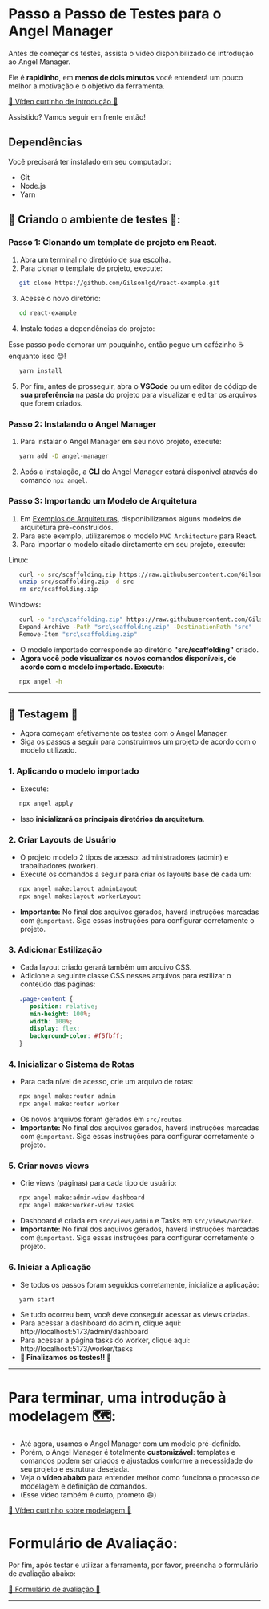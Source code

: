 # Passo a Passo de Testes para o Angel Manager
Antes de começar os testes, assista o vídeo disponibilizado de introdução ao Angel Manager.

Ele é **rapidinho**, em **menos de dois minutos** você entenderá um pouco melhor a motivação e o objetivo da ferramenta.

[🎥 Vídeo curtinho de introdução 🎥](https://youtu.be/Qcd6U5ERbHs)

Assistido? Vamos seguir em frente então!

## Dependências
Você precisará ter instalado em seu computador:
- Git
- Node.js
- Yarn

## 🔧 Criando o ambiente de testes 🔧:
### **Passo 1**: Clonando um template de projeto em React.
1. Abra um terminal no diretório de sua escolha.
2. Para clonar o template de projeto, execute:
```bash
   git clone https://github.com/Gilsonlgd/react-example.git
```
3. Acesse o novo diretório:
```bash
   cd react-example
```
4. Instale todas a dependências do projeto:

Esse passo pode demorar um pouquinho, então pegue um cafézinho ☕ enquanto isso 😊!

```bash
   yarn install
```
5. Por fim, antes de prosseguir, abra o **VSCode** ou um editor de código de **sua preferência** na pasta do projeto para visualizar e editar os arquivos que forem criados.

### **Passo 2**: Instalando o Angel Manager
1. Para instalar o Angel Manager em seu novo projeto, execute:

```bash
   yarn add -D angel-manager
```

2. Após a instalação, a **CLI** do Angel Manager estará disponível através do comando `npx angel`.

### **Passo 3**: Importando um Modelo de Arquitetura
1. Em [Exemplos de Arquiteturas](https://github.com/Gilsonlgd/angel-manager/tree/main/examples), disponibilizamos alguns modelos de arquitetura pré-construídos.
2. Para este exemplo, utilizaremos o modelo `MVC Architecture` para React.
3. Para importar o modelo citado diretamente em seu projeto, execute:

Linux:
```bash
   curl -o src/scaffolding.zip https://raw.githubusercontent.com/Gilsonlgd/angel-manager/main/examples/react/mvc-architecture/scaffolding.zip
   unzip src/scaffolding.zip -d src
   rm src/scaffolding.zip
```

Windows:
```bash
   curl -o "src\scaffolding.zip" https://raw.githubusercontent.com/Gilsonlgd/angel-manager/main/examples/react/mvc-architecture/scaffolding.zip
   Expand-Archive -Path "src\scaffolding.zip" -DestinationPath "src"
   Remove-Item "src\scaffolding.zip"
```

- O modelo importado corresponde ao diretório **"src/scaffolding"** criado. 
- **Agora você pode visualizar os novos comandos disponíveis, de acordo com o modelo importado. Execute:**

```bash
   npx angel -h
```
---

## **🔬 Testagem 🔬**
- Agora começam efetivamente os testes com o Angel Manager.
- Siga os passos a seguir para construirmos um projeto de acordo com o modelo utilizado.

### 1. Aplicando o modelo importado
- Execute:

```bash
   npx angel apply
```

- Isso **inicializará os principais diretórios da arquitetura**.

### 2. Criar Layouts de Usuário
- O projeto modelo 2 tipos de acesso: administradores (admin) e trabalhadores (worker).
- Execute os comandos a seguir para criar os layouts base de cada um:

```bash
   npx angel make:layout adminLayout
   npx angel make:layout workerLayout
```
- **Importante:** No final dos arquivos gerados, haverá instruções marcadas com `@important`. Siga essas instruções para configurar corretamente o projeto.

### 3. Adicionar Estilização
- Cada layout criado gerará também um arquivo CSS.
- Adicione a seguinte classe CSS nesses arquivos para estilizar o conteúdo das páginas:

```css
   .page-content {
      position: relative;
      min-height: 100%;
      width: 100%;
      display: flex;
      background-color: #f5fbff;
   }
```

### 4. Inicializar o Sistema de Rotas
- Para cada nível de acesso, crie um arquivo de rotas:
   
```bash
   npx angel make:router admin
   npx angel make:router worker
```
   
- Os novos arquivos foram gerados em `src/routes`.
- **Importante:** No final dos arquivos gerados, haverá instruções marcadas com `@important`. Siga essas instruções para configurar corretamente o projeto.

### 5. Criar novas views
- Crie views (páginas) para cada tipo de usuário:

```bash
   npx angel make:admin-view dashboard
   npx angel make:worker-view tasks
```

- Dashboard é criada em `src/views/admin` e Tasks em `src/views/worker`.
- **Importante:** No final dos arquivos gerados, haverá instruções marcadas com `@important`. Siga essas instruções para configurar corretamente o projeto.

### 6. Iniciar a Aplicação
- Se todos os passos foram seguidos corretamente, inicialize a aplicação:

```bash
   yarn start
```

- Se tudo ocorreu bem, você deve conseguir acessar as views criadas.
- Para acessar a dashboard do admin, clique aqui: http://localhost:5173/admin/dashboard
- Para acessar a página tasks do worker, clique aqui: http://localhost:5173/worker/tasks
- **🎉 Finalizamos os testes!! 🎉**

---

# Para terminar, uma introdução à modelagem 🗺️:
- Até agora, usamos o Angel Manager com um modelo pré-definido.
- Porém, o Angel Manager é totalmente **customizável**: templates e comandos podem ser criados e ajustados conforme a necessidade do seu projeto e estrutura desejada.
- Veja o **vídeo abaixo** para entender melhor como funciona o processo de modelagem e definição de comandos.
- (Esse vídeo também é curto, prometo 😄)

[🎥 Vídeo curtinho sobre modelagem 🎥](https://youtu.be/SBG4kEYg8ow)

# Formulário de Avaliação:
Por fim, após testar e utilizar a ferramenta, por favor, preencha o formulário de avaliação abaixo:

[📝 Formulário de avaliação 📝](https://docs.google.com/forms/d/e/1FAIpQLSdHYcbOCzMyGmM87B4B-o8fRz5k7mSWxdO7isO3Csi7T9zGpA/viewform?usp=sf_link)

---
